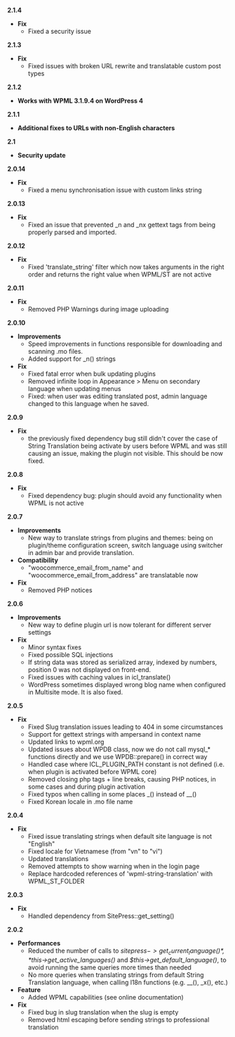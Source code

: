 **2.1.4**

* **Fix**
	* Fixed a security issue
	
**2.1.3**

* **Fix**
	* Fixed issues with broken URL rewrite and translatable custom post types
	
**2.1.2**

* **Works with WPML 3.1.9.4 on WordPress 4**
	
**2.1.1**

* **Additional fixes to URLs with non-English characters**
	
**2.1**

* **Security update**
	
**2.0.14**

* **Fix**
	* Fixed a menu synchronisation issue with custom links string
	
**2.0.13**

* **Fix**
	* Fixed an issue that prevented _n and _nx gettext tags from being properly parsed and imported.

**2.0.12**

* **Fix**
	* Fixed 'translate_string' filter which now takes arguments in the right order and returns the right value when WPML/ST are not active

**2.0.11**

* **Fix**
	* Removed PHP Warnings during image uploading

**2.0.10**

* **Improvements**
	* Speed improvements in functions responsible for downloading and scanning .mo files.
	* Added support for _n() strings
* **Fix**
	* Fixed fatal error when bulk updating plugins
	* Removed infinite loop in Appearance > Menu on secondary language when updating menus
	* Fixed: when user was editing translated post, admin language changed to this language when he saved. 

**2.0.9**

* **Fix**
	* the previously fixed dependency bug still didn't cover the case of String Translation being activate by users before WPML and was still causing an issue, making the plugin not visible. This should be now fixed.

**2.0.8**

* **Fix**
	* Fixed dependency bug: plugin should avoid any functionality when WPML is not active

**2.0.7**

* **Improvements**
	* New way to translate strings from plugins and themes: being on plugin/theme configuration screen, switch language using switcher in admin bar and provide translation.
* **Compatibility**
	* "woocommerce_email_from_name" and "woocommerce_email_from_address" are translatable now
* **Fix**
	* Removed PHP notices


**2.0.6**

* **Improvements**
	* New way to define plugin url is now tolerant for different server settings
* **Fix**
	* Minor syntax fixes
	* Fixed possible SQL injections
	* If string data was stored as serialized array, indexed by numbers, position 0 was not displayed on front-end. 
	* Fixed issues with caching values in icl_translate()
	* WordPress sometimes displayed wrong blog name when configured in Multisite mode. It is also fixed. 


**2.0.5**

* **Fix**
	* Fixed Slug translation issues leading to 404 in some circumstances
	* Support for gettext strings with ampersand in context name
	* Updated links to wpml.org
	* Updated issues about WPDB class, now we do not call mysql_* functions directly and we use WPDB::prepare() in correct way
	* Handled case where ICL_PLUGIN_PATH constant is not defined (i.e. when plugin is activated before WPML core)
	* Removed closing php tags + line breaks, causing PHP notices, in some cases and during plugin activation
	* Fixed typos when calling in some places _() instead of __()
	* Fixed Korean locale in .mo file name

**2.0.4**

* **Fix**
	* Fixed issue translating strings when default site language is not "English"
	* Fixed locale for Vietnamese (from "vn" to "vi")
	* Updated translations
	* Removed attempts to show warning when in the login page
	* Replace hardcoded references of 'wpml-string-translation' with WPML_ST_FOLDER

**2.0.3**

* **Fix**
	* Handled dependency from SitePress::get_setting()

**2.0.2**

* **Performances**
	* Reduced the number of calls to *$sitepress->get_current_language()*, *$this->get_active_languages()* and *$this->get_default_language()*, to avoid running the same queries more times than needed
	* No more queries when translating strings from default String Translation language, when calling l18n functions (e.g. __(), _x(), etc.)
* **Feature**
	* Added WPML capabilities (see online documentation)
* **Fix**
	* Fixed bug in slug translation when the slug is empty
	* Removed html escaping before sending strings to professional translation
